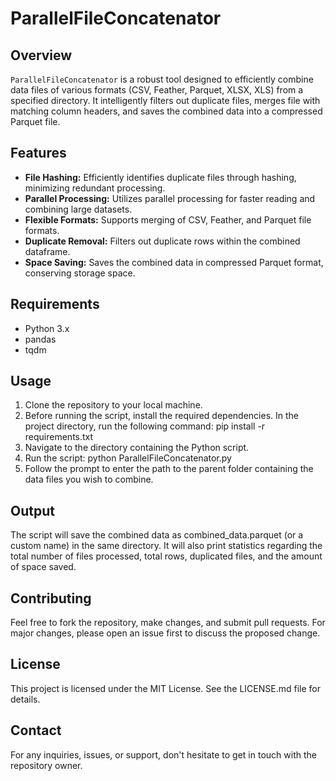 # ParallelFileConcatenator

## Overview
`ParallelFileConcatenator` is a robust tool designed to efficiently combine data files of various formats (CSV, Feather, Parquet, XLSX, XLS) from a specified directory. It intelligently filters out duplicate files, merges file with matching column headers, and saves the combined data into a compressed Parquet file.


## Features
- **File Hashing:** Efficiently identifies duplicate files through hashing, minimizing redundant processing.
- **Parallel Processing:** Utilizes parallel processing for faster reading and combining large datasets.
- **Flexible Formats:** Supports merging of CSV, Feather, and Parquet file formats.
- **Duplicate Removal:** Filters out duplicate rows within the combined dataframe.
- **Space Saving:** Saves the combined data in compressed Parquet format, conserving storage space.

## Requirements
- Python 3.x
- pandas
- tqdm

## Usage
1. Clone the repository to your local machine.
2. Before running the script, install the required dependencies. In the project directory, run the following command: pip install -r requirements.txt
3. Navigate to the directory containing the Python script.
4. Run the script: python ParallelFileConcatenator.py
5. Follow the prompt to enter the path to the parent folder containing the data files you wish to combine.

## Output
The script will save the combined data as combined_data.parquet (or a custom name) in the same directory. It will also print statistics regarding the total number of files processed, total rows, duplicated files, and the amount of space saved.

## Contributing
Feel free to fork the repository, make changes, and submit pull requests. For major changes, please open an issue first to discuss the proposed change.

## License
This project is licensed under the MIT License. See the LICENSE.md file for details.

## Contact
For any inquiries, issues, or support, don't hesitate to get in touch with the repository owner.
